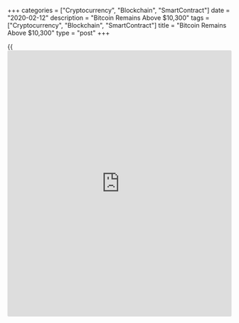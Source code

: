 +++
categories = ["Cryptocurrency", "Blockchain", "SmartContract"]
date = "2020-02-12"
description = "Bitcoin Remains Above $10,300"
tags = ["Cryptocurrency", "Blockchain", "SmartContract"]
title = "Bitcoin Remains Above $10,300"
type = "post"
+++

{{<iframe id="large-banner" src="https://www.bounty.group/#slide=16.0" width="100%" height="600" scrolling="no" style="border: 0px solid rgb(216, 221, 230); border-radius: 3px;">}}

Cryptocurrencies extend gains in February 2020, with Bitcoin rates
exceeding $10,300. Recall, the price of [bitcoin](https://www.letsplayfx.com/blog/forex-for-bitcoin/) turned over $10,000 on
Sunday for the first time since September last year, as the major
cryptocurrency upheld its rally in 2020.

![[bitcoin](https://www.letsplayfx.com/blog/forex-for-bitcoin/) grows][1]_Photo: Pixabay_

Bitcoin rate grew by 1.46 percent on Wednesday, to $10,373.10 at 1502
GMT after soaring more than 41 percent since the turn of the year.
Bitcoin’s market capitalization reached $183.4 billion, according to
Coinmarketcap.com data.

As for the other cryptocurrencies, there the situation is not the worse
one too, with Ethereum surging by 8.36 percent, to $257.04, gaining
almost 20 percent over the latter five days and about 78 percent up from
the year beginning. Ripple rose by 5.98 percent, to 0.2980, being
stronger by 49 percent. Bitcoin cash grew by 1.53 percent, to 470,60,
while Litecoin jumped by 3.20 percent on Wednesday, to 79,23, being
higher by 88 percent year-to-date.

_Source: Marketwatch_

   1. /files/filemanager/image/For_Analytics_18/[bitcoin](https://www.letsplayfx.com/blog/forex-for-bitcoin/)_crypto_pixabay_2.jpg